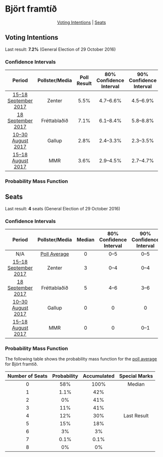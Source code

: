 # Björt framtíð

<p align="center"><a href="#voting-intentions">Voting Intentions</a> | <a href="#seats">Seats</a></p>

## Voting Intentions

Last result: **7.2%** (General Election of 29 October 2016)

### Confidence Intervals

| Period     | Pollster/Media   | Poll Result | 80% Confidence Interval | 90% Confidence Interval | 95% Confidence Interval | 99% Confidence Interval |
|:----------:|:----------------:|:-----------:|:-----------------------:|:-----------------------:|:-----------------------:|:-----------------------:|
| [15–18 September 2017](2017-09-18-Zenter.html) | Zenter | 5.5% | 4.7–6.6% | 4.5–6.9% | 4.3–7.2% | 3.9–7.7% |
| [18 September 2017](2017-09-18-Frettabladid.html) | Fréttablaðið | 7.1% | 6.1–8.4% | 5.8–8.8% | 5.5–9.1% | 5.1–9.8% |
| [10–30 August 2017](2017-08-30-Gallup.html) | Gallup | 2.8% | 2.4–3.3% | 2.3–3.5% | 2.2–3.6% | 2.0–3.9% |
| [15–18 August 2017](2017-08-18-MMR.html) | MMR | 3.6% | 2.9–4.5% | 2.7–4.7% | 2.6–4.9% | 2.3–5.4% |

### Probability Mass Function

## Seats

Last result: **4** seats (General Election of 29 October 2016)

### Confidence Intervals

| Period     | Pollster/Media   | Median | 80% Confidence Interval | 90% Confidence Interval | 95% Confidence Interval | 99% Confidence Interval |
|:----------:|:----------------:|:------:|:-----------------------:|:-----------------------:|:-----------------------:|:-----------------------:|
| N/A | [Poll Average](average.html) | 0 | 0–5 | 0–5 | 0–6 | 0–6 |
| [15–18 September 2017](2017-09-18-Zenter.html) | Zenter | 3 | 0–4 | 0–4 | 0–4 | 0–5 |
| [18 September 2017](2017-09-18-Frettabladid.html) | Fréttablaðið | 5 | 4–6 | 3–6 | 3–6 | 3–6 |
| [10–30 August 2017](2017-08-30-Gallup.html) | Gallup | 0 | 0 | 0 | 0 | 0 |
| [15–18 August 2017](2017-08-18-MMR.html) | MMR | 0 | 0 | 0–1 | 0–3 | 0–3 |

### Probability Mass Function

The following table shows the probability mass function for the [poll average](average.html) for Björt framtíð.

| Number of Seats | Probability | Accumulated | Special Marks |
|:---------------:|:-----------:|:-----------:|:-------------:|
| 0 | 58% | 100% | Median |
| 1 | 1.1% | 42% |  |
| 2 | 0% | 41% |  |
| 3 | 11% | 41% |  |
| 4 | 12% | 30% | Last Result |
| 5 | 15% | 18% |  |
| 6 | 3% | 3% |  |
| 7 | 0.1% | 0.1% |  |
| 8 | 0% | 0% |  |


